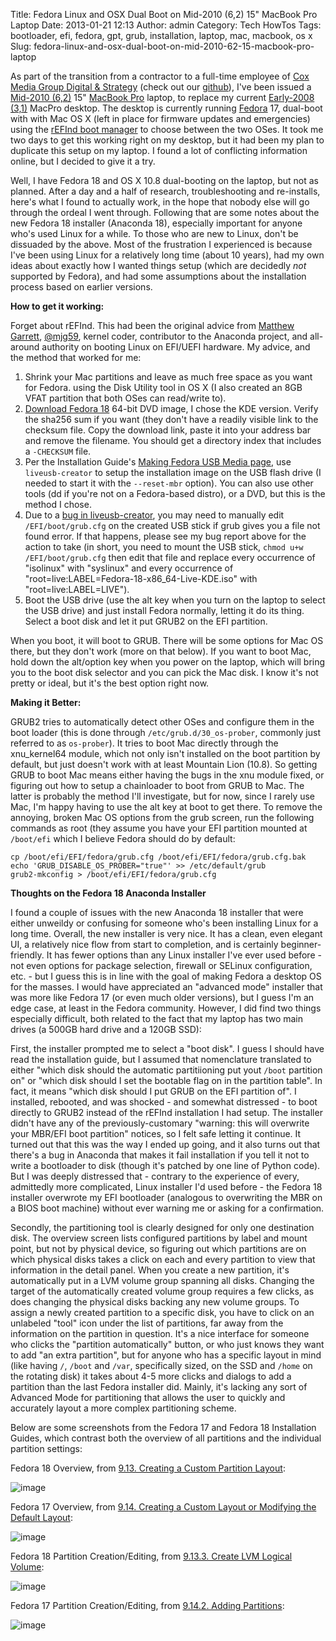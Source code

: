 Title: Fedora Linux and OSX Dual Boot on Mid-2010 (6,2) 15" MacBook Pro Laptop
Date: 2013-01-21 12:13
Author: admin
Category: Tech HowTos
Tags: bootloader, efi, fedora, gpt, grub, installation, laptop, mac, macbook, os x
Slug: fedora-linux-and-osx-dual-boot-on-mid-2010-62-15-macbook-pro-laptop

As part of the transition from a contractor to a full-time employee of
[Cox Media Group Digital & Strategy][] (check out our [github][]), I've
been issued a [Mid-2010 (6,2)][] 15" [MacBook Pro][] laptop, to replace
my current [Early-2008 (3,1)][] MacPro desktop. The desktop is currently
running [Fedora][] 17, dual-boot with with Mac OS X (left in place for
firmware updates and emergencies) using the [rEFInd boot manager][] to
choose between the two OSes. It took me two days to get this working
right on my desktop, but it had been my plan to duplicate this setup on
my laptop. I found a lot of conflicting information online, but I
decided to give it a try.

Well, I have Fedora 18 and OS X 10.8 dual-booting on the laptop, but not
as planned. After a day and a half of research, troubleshooting and
re-installs, here's what I found to actually work, in the hope that
nobody else will go through the ordeal I went through. Following that
are some notes about the new Fedora 18 installer (Anaconda 18),
especially important for anyone who's used Linux for a while. To those
who are new to Linux, don't be dissuaded by the above. Most of the
frustration I experienced is because I've been using Linux for a
relatively long time (about 10 years), had my own ideas about exactly
how I wanted things setup (which are decidedly *not* supported by
Fedora), and had some assumptions about the installation process based
on earlier versions.

**How to get it working:**

Forget about rEFInd. This had been the original advice from [Matthew
Garrett][], [@mjg59][], kernel coder, contributor to the Anaconda
project, and all-around authority on booting Linux on EFI/UEFI hardware.
My advice, and the method that worked for me:

1.  Shrink your Mac partitions and leave as much free space as you want
    for Fedora. using the Disk Utility tool in OS X (I also created an
    8GB VFAT partition that both OSes can read/write to).
2.  [Download Fedora 18][] 64-bit DVD image, I chose the KDE version.
    Verify the sha256 sum if you want (they don't have a readily visible
    link to the checksum file. Copy the download link, paste it into
    your address bar and remove the filename. You should get a directory
    index that includes a `-CHECKSUM` file.
3.  Per the Installation Guide's [Making Fedora USB Media page][], use
    `liveusb-creator` to setup the installation image on the USB flash
    drive (I needed to start it with the `--reset-mbr` option). You can
    also use other tools (dd if you're not on a Fedora-based distro), or
    a DVD, but this is the method I chose.
4.  Due to a [bug in liveusb-creator][], you may need to manually edit
    `/EFI/boot/grub.cfg` on the created USB stick if grub gives you a
    file not found error. If that happens, please see my bug report
    above for the action to take (in short, you need to mount the USB
    stick, `chmod u+w /EFI/boot/grub.cfg` then edit that file and
    replace every occurrence of "isolinux" with "syslinux" and every
    occurrence of "root=live:LABEL=Fedora-18-x86\_64-Live-KDE.iso" with
    "root=live:LABEL=LIVE").
5.  Boot the USB drive (use the alt key when you turn on the laptop to
    select the USB drive) and just install Fedora normally, letting it
    do its thing. Select a boot disk and let it put GRUB2 on the EFI
    partition.

When you boot, it will boot to GRUB. There will be some options for Mac
OS there, but they don't work (more on that below). If you want to boot
Mac, hold down the alt/option key when you power on the laptop, which
will bring you to the boot disk selector and you can pick the Mac disk.
I know it's not pretty or ideal, but it's the best option right now.

**Making it Better:**

GRUB2 tries to automatically detect other OSes and configure them in the
boot loader (this is done through `/etc/grub.d/30_os-prober`, commonly
just referred to as `os-prober`). It tries to boot Mac directly through
the xnu\_kernel64 module, which not only isn't installed on the boot
partition by default, but just doesn't work with at least Mountain Lion
(10.8). So getting GRUB to boot Mac means either having the bugs in the
xnu module fixed, or figuring out how to setup a chainloader to boot
from GRUB to Mac. The latter is probably the method I'll investigate,
but for now, since I rarely use Mac, I'm happy having to use the alt key
at boot to get there. To remove the annoying, broken Mac OS options from
the grub screen, run the following commands as root (they assume you
have your EFI partition mounted at `/boot/efi` which I believe Fedora
should do by default:

~~~~{.bash}
cp /boot/efi/EFI/fedora/grub.cfg /boot/efi/EFI/fedora/grub.cfg.bak
echo 'GRUB_DISABLE_OS_PROBER="true"' >> /etc/default/grub
grub2-mkconfig > /boot/efi/EFI/fedora/grub.cfg
~~~~

**Thoughts on the Fedora 18 Anaconda Installer**

I found a couple of issues with the new Anaconda 18 installer that were
either unweildy or confusing for someone who's been installing Linux for
a long time. Overall, the new installer is very nice. It has a clean,
even elegant UI, a relatively nice flow from start to completion, and is
certainly beginner-friendly. It has fewer options than any Linux
installer I've ever used before - not even options for package
selection, firewall or SELinux configuration, etc. - but I guess this is
in line with the goal of making Fedora a desktop OS for the masses. I
would have appreciated an "advanced mode" installer that was more like
Fedora 17 (or even much older versions), but I guess I'm an edge case,
at least in the Fedora community. However, I did find two things
especially difficult, both related to the fact that my laptop has two
main drives (a 500GB hard drive and a 120GB SSD):

First, the installer prompted me to select a "boot disk". I guess I
should have read the installation guide, but I assumed that nomenclature
translated to either "which disk should the automatic partitiioning put
yout `/boot` partition on" or "which disk should I set the bootable flag
on in the partition table". In fact, it means "which disk should I put
GRUB on the EFI partition of". I installed, rebooted, and was shocked -
and somewhat distressed - to boot directly to GRUB2 instead of the
rEFInd installation I had setup. The installer didn't have any of the
previously-customary "warning: this will overwrite your MBR/EFI boot
partition" notices, so I felt safe letting it continue. It turned out
that this was the way I ended up going, and it also turns out that
there's a bug in Anaconda that makes it fail installation if you tell it
not to write a bootloader to disk (though it's patched by one line of
Python code). But I was deeply distressed that - contrary to the
experience of every, admittedly more complicated, Linux installer I'd
used before - the Fedora 18 installer overwrote my EFI bootloader
(analogous to overwriting the MBR on a BIOS boot machine) without ever
warning me or asking for a confirmation.

Secondly, the partitioning tool is clearly designed for only one
destination disk. The overview screen lists configured partitions by
label and mount point, but not by physical device, so figuring out which
partitions are on which physical disks takes a click on each and every
partition to view that information in the detail panel. When you create
a new partition, it's automatically put in a LVM volume group spanning
all disks. Changing the target of the automatically created volume group
requires a few clicks, as does changing the physical disks backing any
new volume groups. To assign a newly created partition to a specific
disk, you have to click on an unlabeled "tool" icon under the list of
partitions, far away from the information on the partition in question.
It's a nice interface for someone who clicks the "partition
automatically" button, or who just knows they want to add "an extra
partition", but for anyone who has a specific layout in mind (like
having `/`, `/boot` and `/var`, specifically sized, on the SSD and
`/home` on the rotating disk) it takes about 4-5 more clicks and dialogs
to add a partition than the last Fedora installer did. Mainly, it's
lacking any sort of Advanced Mode for partitioning that allows the user
to quickly and accurately layout a more complex partitioning scheme.

Below are some screenshots from the Fedora 17 and Fedora 18 Installation
Guides, which contrast both the overview of all partitions and the
individual partition settings:

Fedora 18 Overview, from [9.13. Creating a Custom Partition Layout][]:  
  
![image][]  
  
Fedora 17 Overview, from [9.14. Creating a Custom Layout or Modifying
the Default Layout][]:  
  
![image][1]  
  
Fedora 18 Partition Creation/Editing, from [9.13.3. Create LVM Logical
Volume][]:  
  
![image][2]  
  
Fedora 17 Partition Creation/Editing, from [9.14.2. Adding
Partitions][]:  
  
![image][3]

  [Cox Media Group Digital & Strategy]: http://www.cmgdigital.com
  [github]: https://github.com/cmgdigital
  [Mid-2010 (6,2)]: http://support.apple.com/kb/SP582
  [MacBook Pro]: http://en.wikipedia.org/wiki/Macbook_pro#Technical_specifications_2
  [Early-2008 (3,1)]: http://support.apple.com/kb/SP11
  [Fedora]: http://fedoraproject.org/
  [rEFInd boot manager]: http://www.rodsbooks.com/refind/index.html
  [Matthew Garrett]: http://mjg59.dreamwidth.org/
  [@mjg59]: https://twitter.com/mjg59
  [Download Fedora 18]: http://fedoraproject.org/en/get-fedora
  [Making Fedora USB Media page]: http://docs.fedoraproject.org/en-US/Fedora/18/html/Installation_Guide/Making_USB_Media-UNIX_Linux.html
  [bug in liveusb-creator]: https://fedorahosted.org/liveusb-creator/ticket/810
  [9.13. Creating a Custom Partition Layout]: http://docs.fedoraproject.org/en-US/Fedora/18/html/Installation_Guide/s1-diskpartitioning-x86.html
  [image]: http://www.dedoimedo.com/images/computers_years/2013_1/fedora-18-installer-configure-partitions.jpg
  [9.14. Creating a Custom Layout or Modifying the Default Layout]: http://docs.fedoraproject.org/en-US/Fedora/17/html/Installation_Guide/s1-diskpartitioning-x86.html
  [1]: http://docs.fedoraproject.org/en-US/Fedora/17/html/Installation_Guide/images/diskpartitioning/ddmain.png
  [9.13.3. Create LVM Logical Volume]: http://docs.fedoraproject.org/en-US/Fedora/18/html/Installation_Guide/Create_LVM-x86.html
  [2]: http://docs.fedoraproject.org/en-US/Fedora/18/html/Installation_Guide/images/diskpartitioning/lvm-pv.png
  [9.14.2. Adding Partitions]: http://docs.fedoraproject.org/en-US/Fedora/17/html/Installation_Guide/Adding_Partitions-x86.html
  [3]: http://docs.fedoraproject.org/en-US/Fedora/17/html/Installation_Guide/images/diskpartitioning/part-add.png
